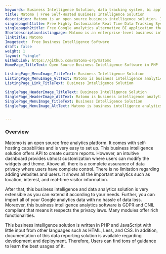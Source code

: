 ```yaml
---
keywords: Business Intelligence Solution, data tracking system, bi application, business intelligence analytics software, data reporting solution
title: Matomo | Free Self-Hosted Business Intelligence Solution
description: Matomo is an open source business intelligence solution. It provides enterprise-level features such as tracking personal data, data privacy, and more.
singlepageh1title: Free Highly Customizable Real Time Data Tracking System
singlepageh2title: Free Google analytics alternative BI application that provides data integrity, privacy with ownership. Import your GA data of unlimited websites and users.
Shortdescriptionlistingpage: Matomo is an enterprise-level business intelligence and analytics software. It offers data privacy, security and lets users import GA data of unlimited websites and users.
linktitle: Matomo
Imagetext:  Free Business Intelligence Software
draft: false
weight: 1
layout: "single"
GithubLink: https://github.com/matomo-org/matomo
HomePage_TitleText: Open Source Business Intelligence Software in PHP

ListingPage_MenuImage_TitleText: Business Intelligence Solution
ListingPage_MenuImage_AltText: Matomo is business intelligence analytics software
ListingPage_Link_TitleText: Business Intelligence Solution

SinglePage_HeaderImage_TitleText: Business Intelligence Solution
SinglePage_HeaderImage_AltText: Matomo is business intelligence analytics software
SinglePage_MenuImage_TitleText: Business Intelligence Solution
SinglePage_MenuImage_AltText: Matomo is business intelligence analytics software


---
```

### **Overview**

Matomo is an open source free analytics platform. It comes with self-hosting capabilities and is very easy to set up. This business intelligence solution offers API to create custom reports. However, an intuitive dashboard provides utmost customization where users can modify the widgets and theme. Above all, there is a complete assurance of data privacy where users have complete control. There is no limitation regarding adding websites and users. It shows all the important analytics such as location, interest, and real-time visitor information.

After that, this business intelligence and data analytics solution is very extensible as you can extend it according to your needs. Further, you can import all of your Google analytics data with no hassle of data loss. Moreover, this business intelligence analytics software is GDPR and CNIL compliant that means it respects the privacy laws. Many modules offer rich functionalities.

This business intelligence solution is written in PHP and JavaScript with little input from other languages such as HTML, Less, and CSS. In addition, documentation of this data reporting solution is available regarding development and deployment. Therefore, Users can find tons of guidance to learn the best usages of it.

<a class="anchor" id="requirements" name="requirements" style="font-size: 12.16px;"></a>
